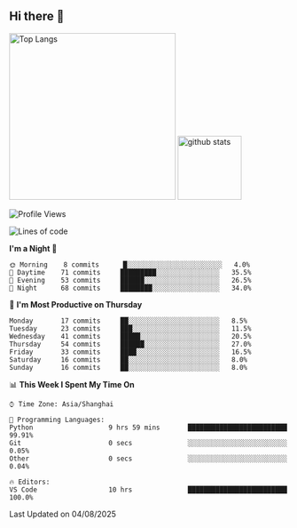 ## Hi there 👋
<p align="left"> 
  <img alt="Top Langs" height="300px" src="https://github-readme-stats.vercel.app/api/top-langs/?username=Sierraki&layout=compact&show_icons=true&theme=onedark" />
  <a href="https://github.com/Sierraki/LC_Solve">
   <img alt="github stats"height="115px"  src="https://github-readme-stats.vercel.app/api/pin/?username=Sierraki&repo=LC_Solve&theme=onedark&show_icons=true" />
  </a>


<!--START_SECTION:waka-->
![Profile Views](http://img.shields.io/badge/Profile%20Views-0-blue)

![Lines of code](https://img.shields.io/badge/From%20Hello%20World%20I%27ve%20Written-2832%20lines%20of%20code-blue)

**I'm a Night 🦉** 

```text
🌞 Morning    8 commits      █░░░░░░░░░░░░░░░░░░░░░░░░   4.0% 
🌆 Daytime    71 commits     █████████░░░░░░░░░░░░░░░░   35.5% 
🌃 Evening    53 commits     ██████░░░░░░░░░░░░░░░░░░░   26.5% 
🌙 Night      68 commits     ████████░░░░░░░░░░░░░░░░░   34.0%

```
📅 **I'm Most Productive on Thursday** 

```text
Monday       17 commits     ██░░░░░░░░░░░░░░░░░░░░░░░   8.5% 
Tuesday      23 commits     ███░░░░░░░░░░░░░░░░░░░░░░   11.5% 
Wednesday    41 commits     █████░░░░░░░░░░░░░░░░░░░░   20.5% 
Thursday     54 commits     ██████░░░░░░░░░░░░░░░░░░░   27.0% 
Friday       33 commits     ████░░░░░░░░░░░░░░░░░░░░░   16.5% 
Saturday     16 commits     ██░░░░░░░░░░░░░░░░░░░░░░░   8.0% 
Sunday       16 commits     ██░░░░░░░░░░░░░░░░░░░░░░░   8.0%

```


📊 **This Week I Spent My Time On** 

```text
⌚︎ Time Zone: Asia/Shanghai

💬 Programming Languages: 
Python                   9 hrs 59 mins       █████████████████████████   99.91% 
Git                      0 secs              ░░░░░░░░░░░░░░░░░░░░░░░░░   0.05% 
Other                    0 secs              ░░░░░░░░░░░░░░░░░░░░░░░░░   0.04%

🔥 Editors: 
VS Code                  10 hrs              █████████████████████████   100.0%

```


 Last Updated on 04/08/2025
<!--END_SECTION:waka-->
